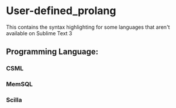 # User-defined_prolang
This contains the syntax highlighting for some languages that aren't available on Sublime Text 3
## Programming Language:
### CSML

### MemSQL

### Scilla
